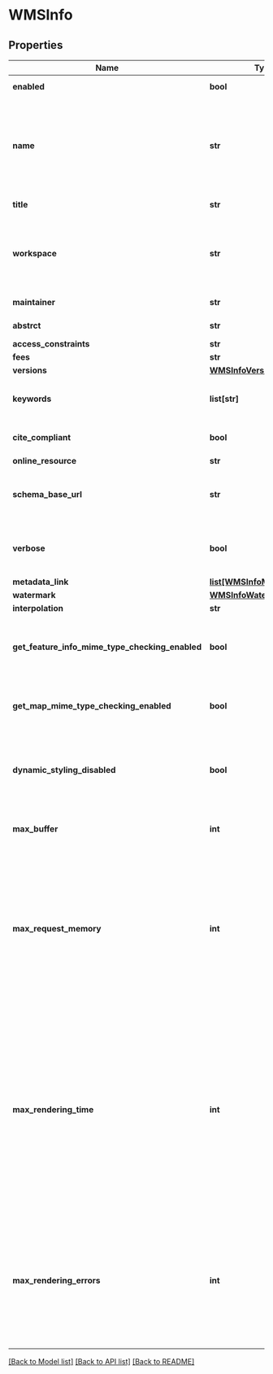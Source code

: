# WMSInfo

## Properties
Name | Type | Description | Notes
------------ | ------------- | ------------- | -------------
**enabled** | **bool** | Status of the service | [optional] 
**name** | **str** | Name of the service. This value is unique among all instances of ServiceInfo and can be used as an identifier. | [optional] 
**title** | **str** | Title of the service | [optional] 
**workspace** | **str** | Workspace the service is specific or local to. Will not exist if the service is global. | [optional] 
**maintainer** | **str** | maintainer of the service | [optional] 
**abstrct** | **str** | description of the service | [optional] 
**access_constraints** | **str** |  | [optional] 
**fees** | **str** |  | [optional] 
**versions** | [**WMSInfoVersions**](WMSInfoVersions.md) |  | [optional] 
**keywords** | **list[str]** | Keywords associated with the service. | [optional] 
**cite_compliant** | **bool** | Status of service CITE compliance. | [optional] 
**online_resource** | **str** |  | [optional] 
**schema_base_url** | **str** | The base url for the schemas describing the service. | [optional] 
**verbose** | **bool** | Flag indicating if the service should be verbose or not. | [optional] 
**metadata_link** | [**list[WMSInfoMetadataLink]**](WMSInfoMetadataLink.md) |  | [optional] 
**watermark** | [**WMSInfoWatermark**](WMSInfoWatermark.md) |  | [optional] 
**interpolation** | **str** |  | [optional] 
**get_feature_info_mime_type_checking_enabled** | **bool** | Flag indicating if getFeatureInfo MIME type checking is enabled | [optional] 
**get_map_mime_type_checking_enabled** | **bool** | Flag indicating if getMap MIME type checking is enabled. | [optional] 
**dynamic_styling_disabled** | **bool** | status of dynamic styling (SLD and SLD_BODY params) allowance | [optional] 
**max_buffer** | **int** | Maximum search radius for GetFeatureInfo | [optional] 
**max_request_memory** | **int** | Max amount of memory, in kilobytes, that each WMS request can allocate (each output format will make a best effort attempt to respect it, but there are no guarantees). 0 indicates no limit. | [optional] 
**max_rendering_time** | **int** | Max time, in seconds, a WMS request is allowed to spend rendering the map. Various output formats will do a best effort to respect it (raster formats, for example, will account just rendering time, but not image encoding time). | [optional] 
**max_rendering_errors** | **int** | Max number of rendering errors that will be tolerated before stating the rendering operation failed by throwing a service exception back to the client | [optional] 

[[Back to Model list]](../README.md#documentation-for-models) [[Back to API list]](../README.md#documentation-for-api-endpoints) [[Back to README]](../README.md)


